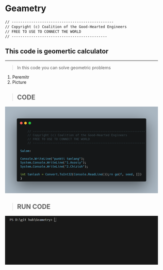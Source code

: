 # Geametry

    // -----------------------------------------------
    // Copyright (c) Coalition of the Good-Hearted Engineers
    // FREE TO USE TO CONNECT THE WORLD
    // --------------------------------------------

<h2>This code is geomertic calculator</h2>

---

> In this code you can solve geometric problems

1. Peremitr
2. Picture

> <h2>CODE</h2>
![CODE](/img/carbon.png)

> <h2>RUN CODE</h2>
![run code](/img/run%20code.gif)
